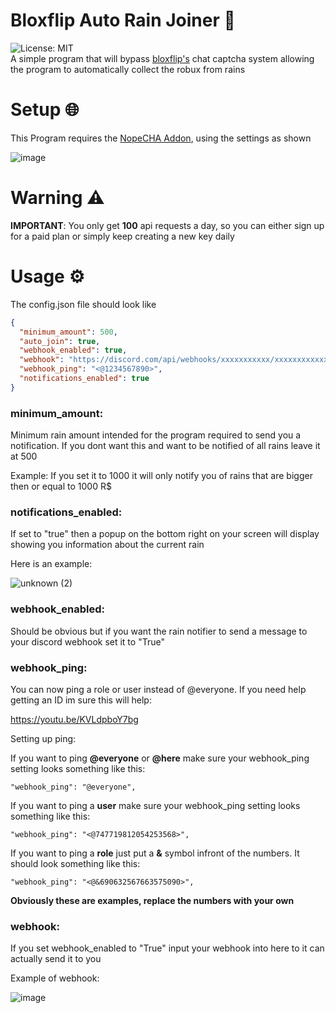 # Bloxflip Auto Rain Joiner 🤖

![License: MIT](https://img.shields.io/badge/License-MIT-yellow.svg)<br>
A simple program that will bypass [bloxflip's](https://bloxflip.com) chat captcha system allowing the program to automatically collect the robux from rains

# Setup 🌐

This Program requires the [NopeCHA Addon](https://chrome.google.com/webstore/detail/nopecha-captcha-solver/dknlfmjaanfblgfdfebhijalfmhmjjjo), using the settings as shown

![image](https://github.com/Schweinhitti/Bloxflip-Rain-Joiner/blob/c0f51c7c62ed6281a61b059224ddbfb574634580/assets/nopecha.png) <br>

# Warning ⚠

**IMPORTANT**: You only get **100** api requests a day, so you can either sign up for a paid plan or simply keep creating a new key daily

# Usage ⚙

The config.json file should look like

```json
{
  "minimum_amount": 500,
  "auto_join": true,
  "webhook_enabled": true,
  "webhook": "https://discord.com/api/webhooks/xxxxxxxxxxx/xxxxxxxxxxxxxxxxxxxxx",
  "webhook_ping": "<@1234567890>",
  "notifications_enabled": true
}
```

### minimum_amount:

Minimum rain amount intended for the program required to send you a notification. If you dont want this and want to be notified of all rains leave it at 500

Example: If you set it to 1000 it will only notify you of rains that are bigger then or equal to 1000 R$

### notifications_enabled:

If set to "true" then a popup on the bottom right on your screen will display showing you information about the current rain

Here is an example:

![unknown (2)](https://user-images.githubusercontent.com/79641603/161392482-74abad64-d724-466a-8c7a-2f6d87acf3c6.png)

### webhook_enabled:

Should be obvious but if you want the rain notifier to send a message to your discord webhook set it to "True"

### webhook_ping:

You can now ping a role or user instead of @everyone. If you need help getting an ID im sure this will help:

https://youtu.be/KVLdpboY7bg

Setting up ping:

If you want to ping **@everyone** or **@here** make sure your webhook_ping setting looks something like this:

```
"webhook_ping": "@everyone",
```

If you want to ping a **user** make sure your webhook_ping setting looks something like this:

```
"webhook_ping": "<@747719812054253568>",
```

If you want to ping a **role** just put a **&** symbol infront of the numbers. It should look something like this:

```
"webhook_ping": "<@&690632567663575090>",
```

**Obviously these are examples, replace the numbers with your own**

### webhook:

If you set webhook_enabled to "True" input your webhook into here to it can actually send it to you

Example of webhook:

![image](https://user-images.githubusercontent.com/79641603/161392598-616dda5d-adb5-4ff4-9b60-d46ea8581128.png)
